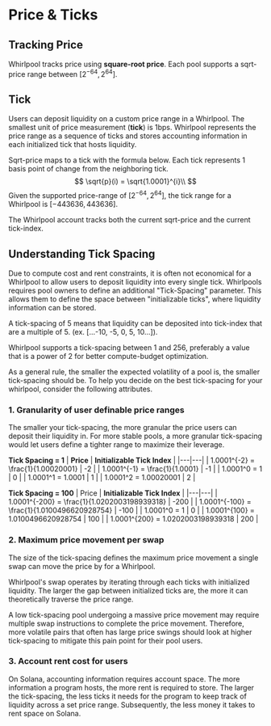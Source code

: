 # Price & Ticks

## Tracking Price
Whirlpool tracks price using **square-root price**. Each pool supports a sqrt-price range between $\left[ 2^{-64}, 2^{64} \right]$.

## Tick
Users can deposit liquidity on a custom price range in a Whirlpool. The smallest unit of price measurement (**tick**) is 1bps. Whirlpool represents the price range as a sequence of ticks and stores accounting information in each initialized tick that hosts liquidity.

Sqrt-price maps to a tick with the formula below. Each tick represents 1 basis point of change from the neighboring tick.
$$
\sqrt{p}(i) = \sqrt{1.0001}^{i}\\
$$
Given the supported price-range of $\left[ 2^{-64}, 2^{64} \right]$, the tick range for a Whirlpool is $\left[ -443636, 443636 \right]$.

The Whirlpool account tracks both the current sqrt-price and the current tick-index.

## Understanding Tick Spacing
Due to compute cost and rent constraints, it is often not economical for a Whirlpool to allow users to deposit liquidity into every single tick. Whirlpools requires pool owners to define an additional "Tick-Spacing" parameter. This allows them to define the space between "initializable ticks", where liquidity information can be stored.

A tick-spacing of 5 means that liquidity can be deposited into tick-index that are a multiple of 5. (ex. [...-10, -5, 0, 5, 10...]).

Whirlpool supports a tick-spacing between 1 and 256, preferably a value that is a power of 2 for better compute-budget optimization. 

As a general rule, the smaller the expected volatility of a pool is, the smaller tick-spacing should be. To help you decide on the best tick-spacing for your whirlpool, consider the following attributes.

### 1. Granularity of user definable price ranges
The smaller your tick-spacing, the more granular the price users can deposit their liquidity in. For more stable pools, a more granular tick-spacing would let users define a tighter range to maximize their leverage.

**Tick Spacing = 1**
| **Price** | **Initializable Tick Index** |
|---|---|
| 1.0001^{-2} = \frac{1}{1.00020001} | -2 |
| 1.0001^{-1} = \frac{1}{1.0001} | -1 |
| 1.0001^0 = 1 | 0 |
| 1.0001^1 = 1.0001 | 1 |
| 1.0001^2 = 1.00020001 | 2 |

**Tick Spacing = 100**
| Price | **Initializable Tick Index** |
|---|---|
| 1.0001^{-200} = \frac{1}{1.0202003198939318} | -200 |
| 1.0001^{-100} = \frac{1}{1.0100496620928754} | -100 |
| 1.0001^0 = 1 | 0 |
| 1.0001^{100} = 1.0100496620928754 | 100 |
| 1.0001^{200} = 1.0202003198939318 | 200 |

### 2. Maximum price movement per swap
The size of the tick-spacing defines the maximum price movement a single swap can move the price by for a Whirlpool. 

Whirlpool's swap operates by iterating through each ticks with initialized liquidity. The larger the gap between initialized ticks are, the more it can theoretically traverse the price range.

A low tick-spacing pool undergoing a massive price movement may require multiple swap instructions to complete the price movement. Therefore, more volatile pairs that often has large price swings should look at higher tick-spacing to mitigate this pain point for their pool users.

### 3. Account rent cost for users
On Solana, accounting information requires account space. The more information a program hosts, the more rent is required to store. The larger the tick-spacing, the less ticks it needs for the program to keep track of liquidity across a set price range. Subsequently, the less money it takes to rent space on Solana.